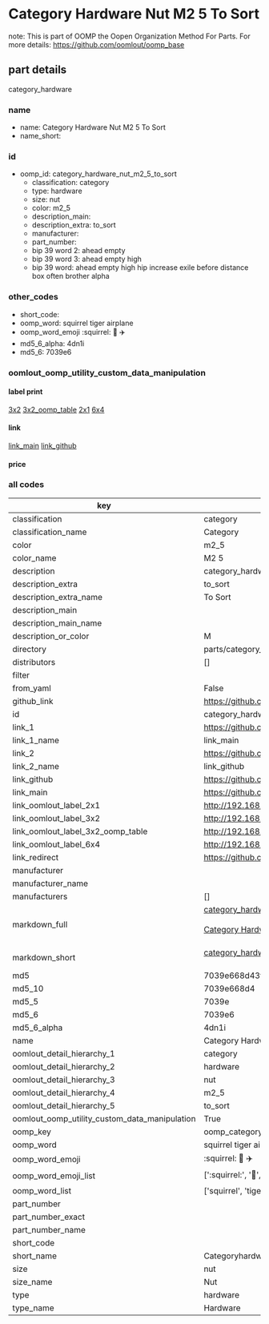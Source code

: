 # Category Hardware Nut M2 5 To Sort  

note: This is part of OOMP the Oopen Organization Method For Parts. For more details: https://github.com/oomlout/oomp_base

##  part details
  



category_hardware



### name
* name: Category Hardware Nut M2 5 To Sort
* name_short: 
### id
* oomp_id: category_hardware_nut_m2_5_to_sort
  * classification: category
  * type: hardware
  * size: nut
  * color: m2_5
  * description_main: 
  * description_extra: to_sort
  * manufacturer: 
  * part_number: 
  * bip 39 word 2: ahead empty
  * bip 39 word 3: ahead empty high
  * bip 39 word: ahead empty high hip increase exile before distance box often brother alpha

### other_codes
* short_code: 
* oomp_word: squirrel tiger airplane
* oomp_word_emoji :squirrel: :tiger: :airplane:
* md5_6_alpha: 4dn1i
* md5_6: 7039e6






### oomlout_oomp_utility_custom_data_manipulation
#### label print
[3x2](http://192.168.1.245:1112/?label=oomp%204dn1i)
[3x2_oomp_table](http://192.168.1.108:1112/?label=oomp%204dn1i)
[2x1](http://192.168.1.242:1112/?label=oomp%204dn1i)
[6x4](http://192.168.1.55:1112/?label=oomp%204dn1i)    

#### link

[link_main](https://github.com/oomlout/oomlout_oomp_version_1_messy/tree/main/parts/category_hardware_nut_m2_5_to_sort) [link_github](https://github.com/oomlout/oomlout_oomp_version_1_messy/tree/main/parts/category_hardware_nut_m2_5_to_sort)                             

#### price







### all codes 
| key | value |  
| --- | --- |  
| classification | category |  
| classification_name | Category |  
| color | m2_5 |  
| color_name | M2 5 |  
| description | category_hardware |  
| description_extra | to_sort |  
| description_extra_name | To Sort |  
| description_main |  |  
| description_main_name |  |  
| description_or_color | M  |  
| directory | parts/category_hardware_nut_m2_5_to_sort |  
| distributors | [] |  
| filter |  |  
| from_yaml | False |  
| github_link | https://github.com/oomlout/oomlout_oomp_part_src/tree/main/parts/category_hardware_nut_m2_5_to_sort |  
| id | category_hardware_nut_m2_5_to_sort |  
| link_1 | https://github.com/oomlout/oomlout_oomp_version_1_messy/tree/main/parts/category_hardware_nut_m2_5_to_sort |  
| link_1_name | link_main |  
| link_2 | https://github.com/oomlout/oomlout_oomp_version_1_messy/tree/main/parts/category_hardware_nut_m2_5_to_sort |  
| link_2_name | link_github |  
| link_github | https://github.com/oomlout/oomlout_oomp_version_1_messy/tree/main/parts/category_hardware_nut_m2_5_to_sort |  
| link_main | https://github.com/oomlout/oomlout_oomp_version_1_messy/tree/main/parts/category_hardware_nut_m2_5_to_sort |  
| link_oomlout_label_2x1 | http://192.168.1.242:1112/?label=oomp%204dn1i |  
| link_oomlout_label_3x2 | http://192.168.1.245:1112/?label=oomp%204dn1i |  
| link_oomlout_label_3x2_oomp_table | http://192.168.1.108:1112/?label=oomp%204dn1i |  
| link_oomlout_label_6x4 | http://192.168.1.55:1112/?label=oomp%204dn1i |  
| link_redirect | https://github.com/oomlout/oomlout_oomp_version_1_messy/tree/main/parts/category_hardware_nut_m2_5_to_sort |  
| manufacturer |  |  
| manufacturer_name |  |  
| manufacturers | [] |  
| markdown_full | [category_hardware_nut_m2_5_to_sort](none)<br>[](none)<br>[Category Hardware Nut M2 5 To Sort](none)<br><br> |  
| markdown_short | [category_hardware_nut_m2_5_to_sort](none)<br><br> |  
| md5 | 7039e668d43fa2853eb956bed7124829 |  
| md5_10 | 7039e668d4 |  
| md5_5 | 7039e |  
| md5_6 | 7039e6 |  
| md5_6_alpha | 4dn1i |  
| name | Category Hardware Nut M2 5 To Sort |  
| oomlout_detail_hierarchy_1 | category |  
| oomlout_detail_hierarchy_2 | hardware |  
| oomlout_detail_hierarchy_3 | nut |  
| oomlout_detail_hierarchy_4 | m2_5 |  
| oomlout_detail_hierarchy_5 | to_sort |  
| oomlout_oomp_utility_custom_data_manipulation | True |  
| oomp_key | oomp_category_hardware_nut_m2_5_to_sort |  
| oomp_word | squirrel tiger airplane |  
| oomp_word_emoji | :squirrel: :tiger: :airplane: |  
| oomp_word_emoji_list | [':squirrel:', ':tiger:', ':airplane:'] |  
| oomp_word_list | ['squirrel', 'tiger', 'airplane'] |  
| part_number |  |  
| part_number_exact |  |  
| part_number_name |  |  
| short_code |  |  
| short_name | Categoryhardware |  
| size | nut |  
| size_name | Nut |  
| type | hardware |  
| type_name | Hardware |  
